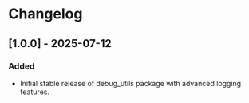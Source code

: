 # Changelog

## [1.0.0] - 2025-07-12
### Added
- Initial stable release of debug_utils package with advanced logging features.

